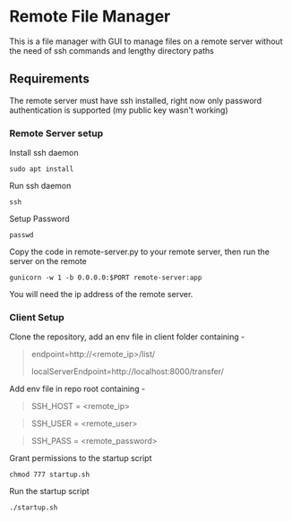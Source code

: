 # Remote File Manager
This is a file manager with GUI to manage files on a remote server without the need of ssh commands and lengthy directory paths

## Requirements
The remote server must have ssh installed, right now only password authentication is supported (my public key wasn't working)

### Remote Server setup
Install ssh daemon 

```sudo apt install```

Run ssh daemon

```ssh```

Setup Password

```passwd```

Copy the code in remote-server.py to your remote server, then run the server on the remote

```gunicorn -w 1 -b 0.0.0.0:$PORT remote-server:app```

You will need the ip address of the remote server.

### Client Setup
Clone the repository, add an env file in client folder containing -
> endpoint=http://<remote_ip>/list/
> 
> localServerEndpoint=http://localhost:8000/transfer/

Add env file in repo root containing -
> SSH_HOST = <remote_ip>

> SSH_USER = <remote_user>

> SSH_PASS = <remote_password>

Grant permissions to the startup script

```chmod 777 startup.sh```

Run the startup script

```./startup.sh```

